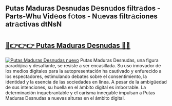## Putas Maduras Desnudas D𝚎sn𝚞dos filtr𝚊dos - Parts-Whu Vid𝚎os f𝚘tos - N𝚞evas filtr𝚊ciones atr𝚊ctivas dtNsN

# <h2><a href="http://mbe6ug.tromn.icu/?c=Putas+Maduras+Desnudas">🔗👉👉👉 Putas Maduras Desnudas 🔗🔗</a></h2>

[![Putas Maduras Desnudas nuevo](https://i.imgur.com/pEAQMta.gif)](http://mbe6ug.tromn.icu/?c=Putas+Maduras+Desnudas)
Putas Maduras Desnudas, una figura paradójica y desafiante, se resiste a ser encasillada. Su uso innovador de los medios digitales para la autopresentación ha cautivado y enfurecido a los espectadores, estimulando debates sobre el consentimiento, la identidad y la esencia de las sociedades en línea. A pesar de la ambigüedad de sus intenciones, su huella en el ámbito digital es imborrable. La determinación inquebrantable y el carisma innegable impulsan a Putas Maduras Desnudas a nuevas alturas en el ámbito digital.
